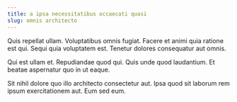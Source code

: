 ```yaml
---
title: a ipsa necessitatibus occaecati quasi
slug: omnis architecto
---
```


Quis repellat ullam. Voluptatibus omnis fugiat. Facere et animi quia ratione est qui. Sequi quia voluptatem est. Tenetur dolores consequatur aut omnis.

Qui est ullam et. Repudiandae quod qui. Quis unde quod laudantium. Et beatae aspernatur quo in ut eaque.

Sit nihil dolore quo illo architecto consectetur aut. Ipsa quod sit laborum rem ipsum exercitationem aut. Eum sed eum.
